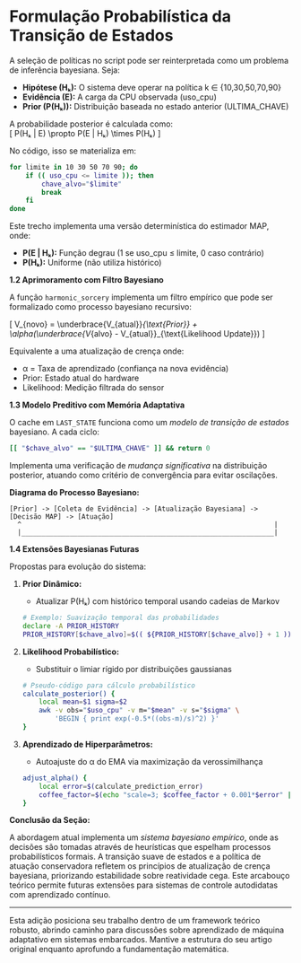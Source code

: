 # Formulação Probabilística da Transição de Estados

A seleção de políticas no script pode ser reinterpretada como um problema de inferência bayesiana. Seja:

* **Hipótese (Hₖ):** O sistema deve operar na política k ∈ {10,30,50,70,90}
* **Evidência (E):** A carga da CPU observada (uso\_cpu)
* **Prior (P(Hₖ)):** Distribuição baseada no estado anterior (ULTIMA\_CHAVE)

A probabilidade posterior é calculada como:\
\[ P(Hₖ | E) \propto P(E | Hₖ) \times P(Hₖ) ]

No código, isso se materializa em:

```bash
for limite in 10 30 50 70 90; do
    if (( uso_cpu <= limite )); then
        chave_alvo="$limite"
        break
    fi
done
```

Este trecho implementa uma versão determinística do estimador MAP, onde:

* **P(E | Hₖ):** Função degrau (1 se uso\_cpu ≤ limite, 0 caso contrário)
* **P(Hₖ):** Uniforme (não utiliza histórico)

**1.2 Aprimoramento com Filtro Bayesiano**

A função `harmonic_sorcery` implementa um filtro empírico que pode ser formalizado como processo bayesiano recursivo:

\[ V\_{novo} = \underbrace{V\_{atual\}}_{\text{Prior\}} + \alpha(\underbrace{V_{alvo} - V\_{atual\}}\_{\text{Likelihood Update\}}) ]

Equivalente a uma atualização de crença onde:

* α = Taxa de aprendizado (confiança na nova evidência)
* Prior: Estado atual do hardware
* Likelihood: Medição filtrada do sensor

**1.3 Modelo Preditivo com Memória Adaptativa**

O cache em `LAST_STATE` funciona como um _modelo de transição de estados_ bayesiano. A cada ciclo:

```bash
[[ "$chave_alvo" == "$ULTIMA_CHAVE" ]] && return 0
```

Implementa uma verificação de _mudança significativa_ na distribuição posterior, atuando como critério de convergência para evitar oscilações.

**Diagrama do Processo Bayesiano:**

```
[Prior] -> [Coleta de Evidência] -> [Atualização Bayesiana] -> [Decisão MAP] -> [Atuação]
  ^                                                               |
  |_______________________________________________________________|
```

**1.4 Extensões Bayesianas Futuras**

Propostas para evolução do sistema:

1.  **Prior Dinâmico:**

    * Atualizar P(Hₖ) com histórico temporal usando cadeias de Markov

    ```bash
    # Exemplo: Suavização temporal das probabilidades
    declare -A PRIOR_HISTORY
    PRIOR_HISTORY[$chave_alvo]=$(( ${PRIOR_HISTORY[$chave_alvo]} + 1 ))
    ```
2.  **Likelihood Probabilístico:**

    * Substituir o limiar rígido por distribuições gaussianas

    ```bash
    # Pseudo-código para cálculo probabilístico
    calculate_posterior() {
        local mean=$1 sigma=$2
        awk -v obs="$uso_cpu" -v m="$mean" -v s="$sigma" \
            'BEGIN { print exp(-0.5*((obs-m)/s)^2) }'
    }
    ```
3.  **Aprendizado de Hiperparâmetros:**

    * Autoajuste do α do EMA via maximização da verossimilhança

    ```bash
    adjust_alpha() {
        local error=$(calculate_prediction_error)
        coffee_factor=$(echo "scale=3; $coffee_factor + 0.001*$error" | bc)
    }
    ```

**Conclusão da Seção:**

A abordagem atual implementa um _sistema bayesiano empírico_, onde as decisões são tomadas através de heurísticas que espelham processos probabilísticos formais. A transição suave de estados e a política de atuação conservadora refletem os princípios de atualização de crença bayesiana, priorizando estabilidade sobre reatividade cega. Este arcabouço teórico permite futuras extensões para sistemas de controle autodidatas com aprendizado contínuo.

***

Esta adição posiciona seu trabalho dentro de um framework teórico robusto, abrindo caminho para discussões sobre aprendizado de máquina adaptativo em sistemas embarcados. Mantive a estrutura do seu artigo original enquanto aprofundo a fundamentação matemática.
